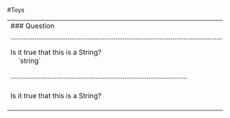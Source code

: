 #Toys

<table>

<tr>
<td>
### Question
</td>
<td>
### Answer
</td>
</tr>

<tr>
<td>
.......................................................................................................................................................................................................
</td>
<td>
................................................................................................
</tr>


<tr>
<td>
Is it true that this is a String? <br/>
&nbsp;&nbsp;&nbsp; `string`
</td>
<td>
Yes, <br/>
&nbsp;&nbsp;&nbsp; because `string` is a chain of zero or more characters
&nbsp;&nbsp;&nbsp; beginning with the letter `a`.
</td>
</tr>

<tr>
<td>
................................................................................................
</td>
<td>
................................................................................................
</tr>

<tr>
<td>
Is it true that this is a String?
</td>
<td>
Hello <br/>
```javascript
var s = "JavaScript syntax highlighting";
alert(s);
alert(s);
alert(s);
```
</td>
</tr>
